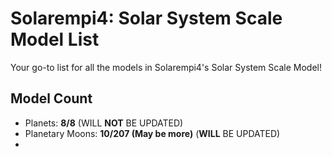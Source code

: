 # Solarempi4: Solar System Scale Model List
Your go-to list for all the models in Solarempi4's Solar System Scale Model!

## Model Count
- Planets: **8/8** (WILL **NOT** BE UPDATED)
- Planetary Moons: **10/207 (May be more)** (**WILL** BE UPDATED)
- 
